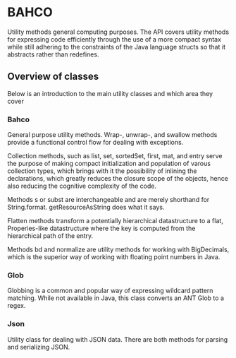 BAHCO
=====
Utility methods general computing purposes.  The API covers utility methods for expressing code efficiently through the use of a more compact syntax while still adhering to the constraints of the Java language structs so that it abstracts rather than redefines.

## Overview of classes
Below is an introduction to the main utility classes and which area they cover

### Bahco
General purpose utility methods.  Wrap-, unwrap-, and swallow methods provide a functional control flow for dealing with exceptions.

Collection methods, such as list, set, sortedSet, first, mat, and entry serve the purpose of making compact initialization and population of varous collection types, which brings with it the possibility of inlining the declarations, which greatly reduces the closure scope of the objects, hence also reducing the cognitive complexity of the code.

Methods s or subst are interchangeable and are merely shorthand for String.format.  getResourceAsString does what it says.

Flatten methods transform a potentially hierarchical datastructure to a flat, Properies-like datastructure where the key is computed from the hierarchical path of the entry.

Methods bd and normalize are utility methods for working with BigDecimals, which is the superior way of working with floating point numbers in Java.

### Glob
Globbing is a common and popular way of expressing wildcard pattern matching.  While not available in Java, this class converts an ANT Glob to a regex.

### Json
Utility class for dealing with JSON data.  There are both methods for parsing and serializing JSON.